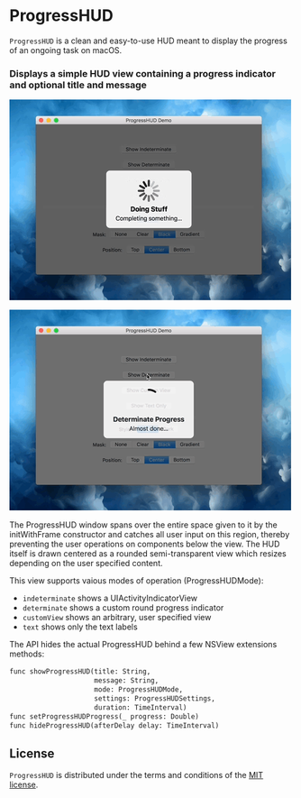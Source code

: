 # ProgressHUD

`ProgressHUD` is a clean and easy-to-use HUD meant to display the progress of an ongoing task on macOS. 

### Displays a simple HUD view containing a progress indicator and optional title and message
 
 ![Indeterminate](hud-indeterminate.gif)
 
 ![Determinate](hud-determinate.gif)

The ProgressHUD window spans over the entire space given to it by the initWithFrame constructor and catches all
user input on this region, thereby preventing the user operations on components below the view. The HUD itself is
drawn centered as a rounded semi-transparent view which resizes depending on the user specified content.

This view supports vaious modes of operation (ProgressHUDMode):
 - `indeterminate` shows a UIActivityIndicatorView
 - `determinate` shows a custom round progress indicator
 - `customView` shows an arbitrary, user specified view
 - `text` shows only the text labels

The API hides the actual ProgressHUD behind a few NSView extensions methods:
```
func showProgressHUD(title: String, 
                     message: String, 
                     mode: ProgressHUDMode, 
                     settings: ProgressHUDSettings, 
                     duration: TimeInterval)
func setProgressHUDProgress(_ progress: Double)
func hideProgressHUD(afterDelay delay: TimeInterval) 
```

## License

`ProgressHUD` is distributed under the terms and conditions of the [MIT license](https://github.com/massimobio/ProgressHUD/blob/master/LICENSE).
